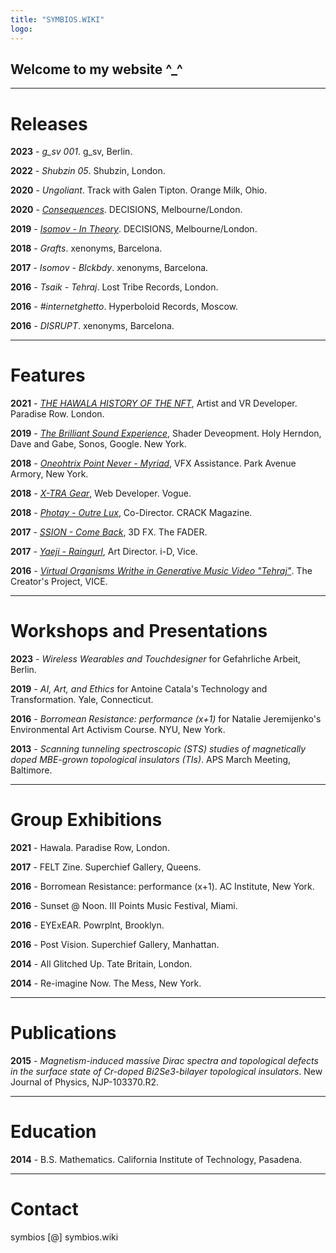 ```yaml
---
title: "SYMBIOS.WIKI"
logo:
---
```


## Welcome to my website \^\_\^

***

# **Releases**
**2023** - *g_sv 001*. g_sv, Berlin.

**2022** - *Shubzin 05*. Shubzin, London.

**2020** - *Ungoliant*. Track with Galen Tipton. Orange Milk, Ohio.

**2020** - [*Consequences*](https://ra.co/reviews/25237). DECISIONS, Melbourne/London.

**2019** - [*Isomov - In Theory*](https://ra.co/reviews/24161). DECISIONS, Melbourne/London.

**2018** - *Grafts*. xenonyms, Barcelona.

**2017** - *Isomov - Blckbdy*. xenonyms, Barcelona.

**2016** - *Tsaik - Tehraj*. Lost Tribe Records, London.

**2016** - *#internetghetto*. Hyperboloid Records, Moscow.

**2016** - *DISRUPT*. xenonyms, Barcelona.
***

# **Features**
**2021** - [*THE HAWALA HISTORY OF THE NFT*](https://www.rightclicksave.com/article/the-hawala-history-of-the-nft), Artist and VR Developer. Paradise Row. London.

**2019** - [*The Brilliant Sound Experience*](https://design-milk.com/the-brilliant-sound-experience-pop-up-by-sonos-google/), Shader Deveopment. Holy Herndon, Dave and Gabe, Sonos, Google. New York.

**2018** - [*Oneohtrix Point Never - Myriad*](http://www.armoryonpark.org/programs_events/detail/myriad), VFX Assistance. Park Avenue Armory, New York.

**2018** - [*X-TRA Gear*](https://www.vogue.com/article/x-tra-rave-gear-fanny-pack-bag-t-shirt-club-clothing-lydo-le-mix), Web Developer. Vogue.

**2018** - [*Photay - Outre Lux*](https://crackmagazine.net/2018/02/enter-hyperreal-wonderland-video-photays-outre-lux/), Co-Director. CRACK Magazine.

**2017** - [*SSION - Come Back*](http://www.thefader.com/2017/11/20/ssion-comeback-interview), 3D FX. The FADER.

**2017** - [*Yaeji - Raingurl*](https://i-d.vice.com/en_uk/article/gyj9qj/the-video-for-yaejis-raingurl-is-a-study-on-introspection-in-the-club-watch-it-here), Art Director. i-D, Vice.

**2016** - [*Virtual Organisms Writhe in Generative Music Video "Tehraj"*](http://thecreatorsproject.vice.com/en_us/blog/generative-music-video-organisms). The Creator's Project, VICE.
***

# **Workshops and Presentations**
**2023** - *Wireless Wearables and Touchdesigner* for Gefahrliche Arbeit, Berlin.

**2019** - *AI, Art, and Ethics* for Antoine Catala's 
Technology and Transformation. Yale, Connecticut.

**2016** - *Borromean Resistance: performance (x+1)* for Natalie Jeremijenko's Environmental Art Activism Course. NYU, New York.

**2013** - *Scanning tunneling spectroscopic (STS) studies of magnetically doped MBE-grown topological insulators (TIs)*. APS March Meeting, Baltimore.
***

# **Group Exhibitions**
**2021** - Hawala. Paradise Row, London.

**2017** - FELT Zine. Superchief Gallery, Queens.

**2016** - Borromean Resistance: performance (x+1). AC Institute, New York.

**2016** - Sunset @ Noon. III Points Music Festival, Miami.

**2016** - EYExEAR. Powrplnt, Brooklyn.

**2016** - Post Vision. Superchief Gallery, Manhattan.

**2014** - All Glitched Up. Tate Britain, London.

**2014** - Re-imagine Now. The Mess, New York.
***

# **Publications**
**2015** - *Magnetism-induced massive Dirac spectra and topological defects in the surface state of Cr-doped Bi2Se3-bilayer topological insulators*. New Journal of Physics, NJP-103370.R2.
***

# **Education**
**2014** - B.S. Mathematics. California Institute of Technology, Pasadena.
***

# **Contact**
symbios [@] symbios.wiki
